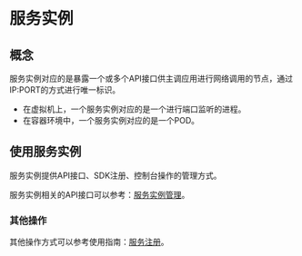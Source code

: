 

# 服务实例

## 概念

服务实例对应的是暴露一个或多个API接口供主调应用进行网络调用的节点，通过IP:PORT的方式进行唯一标识。

- 在虚拟机上，一个服务实例对应的是一个进行端口监听的进程。
- 在容器环境中，一个服务实例对应的是一个POD。

## 使用服务实例

服务实例提供API接口、SDK注册、控制台操作的管理方式。

服务实例相关的API接口可以参考：[服务实例管理](https://polarismesh.cn/zh/doc/%E5%8F%82%E8%80%83%E6%96%87%E6%A1%A3/%E6%8E%A5%E5%8F%A3%E6%96%87%E6%A1%A3/%E5%AE%9E%E4%BE%8B%E7%AE%A1%E7%90%86.html#%E5%AE%9E%E4%BE%8B%E7%AE%A1%E7%90%86)。

### 其他操作

其他操作方式可以参考使用指南：[服务注册](https://polarismesh.cn/zh/doc/%E4%BD%BF%E7%94%A8%E6%8C%87%E5%8D%97/%E6%9C%8D%E5%8A%A1%E6%B3%A8%E5%86%8C/%E6%A6%82%E8%BF%B0.html#%E6%A6%82%E8%BF%B0)。
